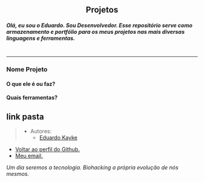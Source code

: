 <div align="center">

## Projetos 

</div>

##### Olá, eu sou o Eduardo. Sou Desenvolvedor. Esse repositório serve como armazenamento e portfólio para os meus projetos nas mais diversas linguagens e ferramentas. <br><br>
---
### Nome Projeto
#### O que ele é ou faz?
#### Quais ferramentas?
link pasta
---
> - Autores: 
>   - [Eduardo Kayke](https://github.com/EduardoKayke "Perfil do Eduardo")

- [Voltar ao perfil do Github.](https://github.com/EduardoKayke "Perfil do Eduardo") 
- [Meu email.](eduardokaykedasilva@gmail.com "Mande uma mensagem.")

_Um dia seremos a tecnologia. Biohacking a própria evolução de nós mesmos._